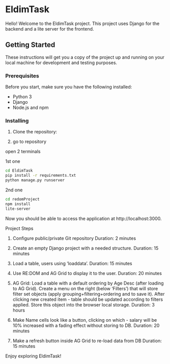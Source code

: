 # EldimTask

Hello! Welcome to the EldimTask project. This project uses Django for the backend and a lite server for the frontend.

## Getting Started

These instructions will get you a copy of the project up and running on your local machine for development and testing purposes.

### Prerequisites

Before you start, make sure you have the following installed:

- Python 3
- Django
- Node.js and npm

### Installing

1. Clone the repository:

2. go to repository

open 2 terminals

1st one

```bash
cd EldimTask
pip install -r requirements.txt
python manage.py runserver
```

2nd one
```bash
cd redomProject
npm install
lite-server
```

Now you should be able to access the application at http://localhost:3000.

Project Steps

1. Configure public/private Git repository
Duration: 2 minutes

2. Create an empty Django project with a needed structure.
Duration: 15 minutes

3. Load a table, users using ‘loaddata’.
Duration: 15 minutes

4. Use RE:DOM and AG Grid to display it to the user.
Duration: 20 minutes

5. AG Grid: Load a table with a default ordering by Age Desc (after loading to AG Grid).
Create a menu on the right (below ‘Filters’) that will store filter set objects (apply grouping+filtering+ordering and to save it). After clicking new created item - table should be updated according to filters applied. Store this object into the browser local storage. Duration: 3 hours

6. Make Name cells look like a button, clicking on which - salary will be 10% increased with a fading effect without storing to DB.
Duration: 20 minutes

7. Make a refresh button inside AG Grid to re-load data from DB
Duration: 15 minutes

Enjoy exploring EldimTask!